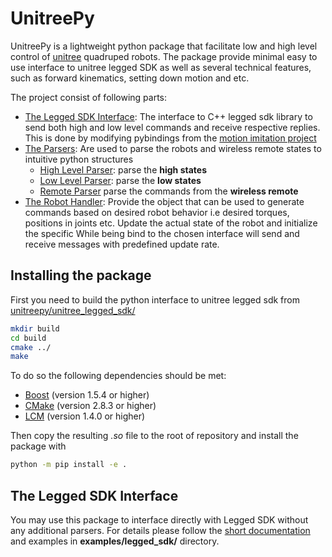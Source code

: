 <!-- TODO: Write the readme -->
<!-- ADD THE PICTURE -->
<!-- TODO:ADD THE STRUCTURE OF REPOSITORY -->
# UnitreePy

UnitreePy is a lightweight python package that facilitate low and high level control of [unitree](https://www.unitree.com/) quadruped robots.
The package provide minimal easy to use interface to unitree legged SDK as well as several technical features,
such as forward kinematics, setting down motion and etc.

The project consist of following parts:

- [The Legged SDK Interface](#the-legged-sdk-interface): The interface to C++ legged sdk library to send both high and low level commands and receive respective replies. This is done by modifying pybindings from the [motion imitation project](https://github.com/google-research/motion_imitation/tree/master/third_party/unitree_legged_sdk)
- [The Parsers](#the-parsers): Are used to parse the robots and wireless remote states to intuitive python structures
  - [High Level Parser](#high-level-parser): parse the **high states**
  - [Low Level Parser](#low-level-parser): parse the **low states**  
  - [Remote Parser](#remote-parser) parse the commands from the **wireless remote**
- [The Robot Handler](#the-robot-handler): Provide the object that can be used to generate commands based on desired robot behavior i.e desired torques, positions in joints etc. Update the actual state of the robot and initialize the specific While being bind to the chosen interface will send and receive messages with predefined update rate.

## Installing the package

First you need to build the python interface to unitree legged sdk from [unitreepy/unitree_legged_sdk/](https://github.com/SimkaNed/unitreepy/tree/main/unitree_legged_sdk)

```bash
mkdir build
cd build
cmake ../
make
```

To do so the following dependencies should be met:

- [Boost](http://www.boost.org) (version 1.5.4 or higher)
- [CMake](http://www.cmake.org) (version 2.8.3 or higher)
- [LCM](https://lcm-proj.github.io) (version 1.4.0 or higher)

Then copy the resulting *.so* file to the root of repository and install the package with

```sh
python -m pip install -e .
```

<!-- ## The Basic Usage -->

## The Legged SDK Interface

You may use this package to interface directly with Legged SDK without any additional parsers. For details please follow the [short documentation](https://github.com/SimkaNed/unitreepy/blob/main/docs/legged_sdk_interface.md) and examples in **examples/legged_sdk/** directory.

<!-- 
### The Parsers

#### High Level Parser

#### Low Level Parser

#### Remote Parser

### The Robot Handler

#### Binding to hardware

#### Running the Robot in High Level Mode

#### Running the Robot in Low Level Mode -->
